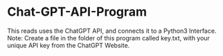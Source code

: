 # Chat-GPT-API-Program
This reads uses the ChatGPT API, and connects it to a Python3 Interface.
<br>
Note: Create a file in the folder of this program called key.txt, with your unique API key from the ChatGPT Website.
